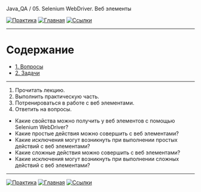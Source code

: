 Java_QA / 05. Selenium WebDriver. Веб элементы

[![Практика](https://img.shields.io/badge/-Практика-aaffaa)](2.%20Практика.md)
[![Главная](https://img.shields.io/badge/-Главная-aaccee)](README.md)
[![Ссылки](https://img.shields.io/badge/-Ссылки-ffee99)](4.%20Ссылки.md)

***

# Содержание

* [1. Вопросы](#1-вопросы)
* [2. Задачи](#2-задачи)

***

1. Прочитать лекцию.
2. Выполнить практическую часть.
3. Потренироваться в работе с веб элементами.
4. Ответить на вопросы.

* Какие свойства можно получить у веб элементов с помощью Selenium WebDriver?
* Какие простые действия можно совершить с веб элементами?
* Какие исключения могут возникнуть при выполнении простых действий с веб элементами?
* Какие сложные действия можно совершить с веб элементами?
* Какие исключения могут возникнуть при выполнении сложных действий с веб элементами?

***

[![Практика](https://img.shields.io/badge/-Практика-aaffaa)](2.%20Практика.md)
[![Главная](https://img.shields.io/badge/-Главная-aaccee)](README.md)
[![Ссылки](https://img.shields.io/badge/-Ссылки-ffee99)](4.%20Ссылки.md)